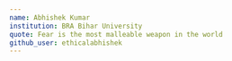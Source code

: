 ```yaml
---
name: Abhishek Kumar 
institution: BRA Bihar University 
quote: Fear is the most malleable weapon in the world 
github_user: ethicalabhishek
---
```

